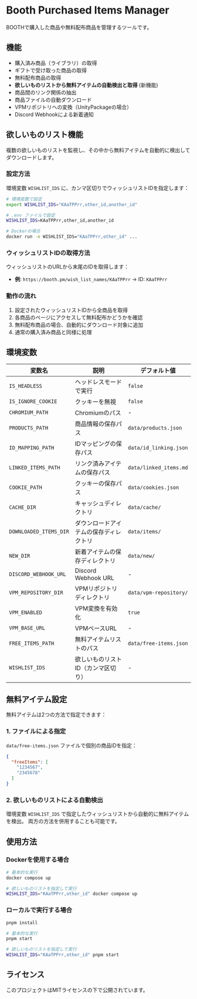 # Booth Purchased Items Manager

BOOTHで購入した商品や無料配布商品を管理するツールです。

## 機能

- 購入済み商品（ライブラリ）の取得
- ギフトで受け取った商品の取得
- 無料配布商品の取得
- **欲しいものリストから無料アイテムの自動検出と取得** (新機能)
- 商品間のリンク関係の抽出
- 商品ファイルの自動ダウンロード
- VPMリポジトリへの変換（UnityPackageの場合）
- Discord Webhookによる新着通知

## 欲しいものリスト機能

複数の欲しいものリストを監視し、その中から無料アイテムを自動的に検出してダウンロードします。

### 設定方法

環境変数 `WISHLIST_IDS` に、カンマ区切りでウィッシュリストIDを指定します：

```bash
# 環境変数で設定
export WISHLIST_IDS="KAaTPPrr,other_id,another_id"

# .env ファイルで設定
WISHLIST_IDS=KAaTPPrr,other_id,another_id

# Dockerの場合
docker run -e WISHLIST_IDS="KAaTPPrr,other_id" ...
```

### ウィッシュリストIDの取得方法

ウィッシュリストのURLから末尾のIDを取得します：

- **例**: `https://booth.pm/wish_list_names/KAaTPPrr` → ID: `KAaTPPrr`

### 動作の流れ

1. 設定されたウィッシュリストIDから全商品を取得
2. 各商品のページにアクセスして無料配布かどうかを確認
3. 無料配布商品の場合、自動的にダウンロード対象に追加
4. 通常の購入済み商品と同様に処理

## 環境変数

| 変数名 | 説明 | デフォルト値 |
|--------|------|--------------|
| `IS_HEADLESS` | ヘッドレスモードで実行 | `false` |
| `IS_IGNORE_COOKIE` | クッキーを無視 | `false` |
| `CHROMIUM_PATH` | Chromiumのパス | - |
| `PRODUCTS_PATH` | 商品情報の保存パス | `data/products.json` |
| `ID_MAPPING_PATH` | IDマッピングの保存パス | `data/id_linking.json` |
| `LINKED_ITEMS_PATH` | リンク済みアイテムの保存パス | `data/linked_items.md` |
| `COOKIE_PATH` | クッキーの保存パス | `data/cookies.json` |
| `CACHE_DIR` | キャッシュディレクトリ | `data/cache/` |
| `DOWNLOADED_ITEMS_DIR` | ダウンロードアイテムの保存ディレクトリ | `data/items/` |
| `NEW_DIR` | 新着アイテムの保存ディレクトリ | `data/new/` |
| `DISCORD_WEBHOOK_URL` | Discord Webhook URL | - |
| `VPM_REPOSITORY_DIR` | VPMリポジトリディレクトリ | `data/vpm-repository/` |
| `VPM_ENABLED` | VPM変換を有効化 | `true` |
| `VPM_BASE_URL` | VPMベースURL | - |
| `FREE_ITEMS_PATH` | 無料アイテムリストのパス | `data/free-items.json` |
| `WISHLIST_IDS` | 欲しいものリストID（カンマ区切り） | - |

## 無料アイテム設定

無料アイテムは2つの方法で指定できます：

### 1. ファイルによる指定

`data/free-items.json` ファイルで個別の商品IDを指定：

```json
{
  "freeItems": [
    "1234567",
    "2345678"
  ]
}
```

### 2. 欲しいものリストによる自動検出

環境変数 `WISHLIST_IDS` で指定したウィッシュリストから自動的に無料アイテムを検出。
両方の方法を併用することも可能です。

## 使用方法

### Dockerを使用する場合

```bash
# 基本的な実行
docker compose up

# 欲しいものリストを指定して実行
WISHLIST_IDS="KAaTPPrr,other_id" docker compose up
```

### ローカルで実行する場合

```bash
pnpm install

# 基本的な実行
pnpm start

# 欲しいものリストを指定して実行
WISHLIST_IDS="KAaTPPrr,other_id" pnpm start
```

## ライセンス

このプロジェクトはMITライセンスの下で公開されています。